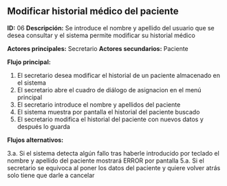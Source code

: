 ## Modificar historial médico del paciente
**ID:** 06 **Descripción:** Se introduce el nombre y apellido del usuario que se desea consultar y el sistema permite modificar su historial médico

**Actores principales:** Secretario **Actores secundarios:** Paciente

**Flujo principal:**
1. El secretario desea modificar el historial de un paciente almacenado en el sistema
2. El secretario abre el cuadro de diálogo de asignacion en el menú principal
3. El secretario introduce el nombre y apellidos del paciente
4. El sistema muestra por pantalla el historial del paciente buscado
5. El secretario modifica el historial del paciente con nuevos datos y después lo guarda

**Flujos alternativos:**

3.a. Si el sistema detecta algún fallo tras haberle introducido por teclado el nombre y apellido del paciente mostrará ERROR por pantalla
5.a. Si el secretario se equivoca al poner los datos del paciente y quiere volver atrás solo tiene que darle a cancelar
